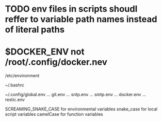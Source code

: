 # TODO env files in scripts shoudl reffer to variable path names instead of literal paths
# $DOCKER_ENV not /root/.config/docker.nev

/etc/environment

~/.bashrc

~/.config/global.env
... git.env
... sntp.env
... smtp.env
... docker.env
... restic.env

SCREAMING_SNAKE_CASE for environmental variables
snake_case for local script variables
camelCase for function variables

